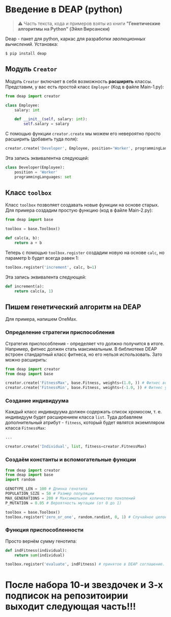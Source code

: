 
# Введение в DEAP (python)

> :warning: Часть текста, кода и примеров взяты из книги **"Генетические алгоритмы на Python" (Эйял Вирсански)**

Deap - пакет для python, каркас для разработки _эволюционных вычислений_. Установка:

`$ pip install deap`

## Модуль `Creator`

Модуль `Creator` включает в себя возможность **расширять** классы. Представим, у вас есть простой класс `Employer` (Код в файле Main-1.py):

```python
from deap import creator

class Employee:
    salary: int

    def __init__(self, salary: int):
        self.salary = salary
```

С помощью функции `creator.create` мы можем его невероятно просто расширить (добавить туда поля):

```python
creator.create('Developer', Employee, position='Worker', programmingLanguages=set)
```

Эта запись эквивалентна следующей:

```python
class Developer(Employee):
    position = 'Worker'
    programmingLanguages: set
```

## Класс `toolbox`

Класс `toolbox` позволяет создавать новые функции на основе старых. Для примера создадим простую функцию (код в файле Main-2.py):

```python
from deap import base

toolbox = base.Toolbox()

def calc(a, b):
    return a + b
```

Теперь с помощью `toolbox.register` создадим новую на основе `calc`, но параметр b будет всегда равен 1:

```python
toolbox.register('increment', calc, b=1)
```

Эта запись эквивалента следующей:

```python
def increment(a):
    return calc(a, 1)
```

## Пишем генетический алгоритм на DEAP

Для примера, напишем OneMax.

### Определение стратегии приспособления

Стратегия приспособления - определяет что должно получится в итоге. Например, фитнес должен стать максимальным. В библиотеке DEAP встроен стандартный класс фитнеса, но его нельзя использовать. Зато можно расширить:

```python
from deap import creator
from deap import base

creator.create('FitnessMax', base.Fitness, weights=(1.0, )) # Фитнес возрастать
creator.create('FitnessMin', base.Fitness, weights=(-1.0, )) # Фитнес уменьшатся
```

### Создание индивидуума

Каждый класс индивидуума должен содержать список хромосом, т. е. индивидуум будет расширением класса `list`. Туда добавляем дополнительный атрибут - `fitness`, который будет являтся экземпляром класса `FitnessMax`:

```python
...

creator.create('Individual', list, fitness=creator.FitnessMax)
```

### Создаём константы и вспомогательные функции

```python
from deap import creator
from deap import base
import random

GENOTYPE_LEN = 100 # Длинна генотипа
POPULATION_SIZE = 50 # Размер популяции
MAX_GENERATIONS = 200 # Максимальное количество поколений
P_MUTATION = 0.05 # Вероятность мутации (от 0 до 1)

toolbox = base.Toolbox()
toolbox.register('zero_or_one', random.randint, 0, 1) # Случайное целое число от 0 до 1
```

### Функция приспособленности

Просто вернём сумму генотипа:

```python
def indFitness(individual):
    return sum(individual)

toolbox.register('evaluate', indFitness) # принятое в DEAP соглашение. evaluate - фитнес
```

# После набора 10-и звездочек и 3-х подписок на репозитоирии выходит следующая часть!!!
